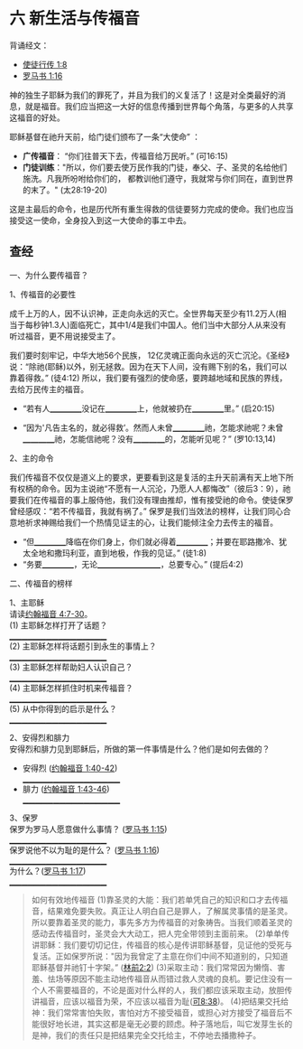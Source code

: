 # 六 新生活与传福音
背诵经文：
+ [使徒行传 1:8](https://www.biblegateway.com/quicksearch/?quicksearch=使徒行传1:8&qs_version=CUVMPT)
+ [罗马书 1:16](https://www.biblegateway.com/quicksearch/?quicksearch=罗马书1:16&qs_version=CUVMPT)

神的独生子耶稣为我们的罪死了，并且为我们的义复活了！这是对全类最好的消息，就是福音。我们应当把这一大好的信息传播到世界每个角落，与更多的人共享这福音的好处。

耶稣基督在祂升天前，给门徒们颁布了一条“大使命” ：
+ **广传福音**： “你们往普天下去，传福音给万民听。” (可16:15)
+ **门徒训练**："所以，你们要去使万民作我的门徒，奉父、子、圣灵的名给他们施洗。凡我所吩咐给你们的， 都教训他们遵守，我就常与你们同在，直到世界的末了。" (太28:19-20)

这是主最后的命令，也是历代所有重生得救的信徒要努力完成的使命。我们也应当接受这一使命，全身投入到这一大使命的事エ中去。

## 查经

一、为什么要传福音？

1、传福音的必要性

成千上万的人，因不认识神，正走向永远的灭亡。全世界每天至少有11.2万人(相当于每秒钟1.3人)面临死亡，其中1/4是我们中国人。他们当中大部分人从来没有听过福音，更不用说接受主了。

我们要时刻牢记，中华大地56个民族， 12亿灵魂正面向永远的灭亡沉沦。《圣经》说：“除祂(耶稣)以外，别无拯救。因为在天下人间，没有赐下别的名，我们可以靠着得救。” (徒4:12) 所以，我们要有强烈的使命感，要跨越地域和民族的界线，去给万民传主的福音。

+ “若有人▁▁▁▁没记在▁▁▁▁上，他就被扔在▁▁▁▁里。” (启20:15)

+ “因为'凡告主名的，就必得救’。然而人未曾▁▁▁▁祂，怎能求祂呢？未曾▁▁▁▁祂，怎能信祂呢？没有▁▁▁▁的，怎能听见呢？” (罗10:13,14)

2、主的命令

我们传福音不仅仅是道义上的要求，更要看到这是复活的主升天前满有天上地下所有权柄的命令。因为主说祂“不愿有一人沉沦，乃愿人人都悔改”（彼后3：9），祂要我们在传福音的事上服侍他，我们没有理由推却，惟有接受祂的命令。使徒保罗曾经感叹：“若不传福音，我就有祸了。” 保罗是我们当效法的榜样，让我们同心合意地祈求神赐给我们一个热情见证主的心，让我们能倾注全力去传主的福音。

+ “但▁▁▁▁降临在你们身上，你们就必得着▁▁▁▁；并要在耶路撒冷、犹太全地和撒玛利亚，直到地极，作我的见证。” (徒1:8)
+ “务要▁▁▁▁，无论▁▁▁▁▁▁▁▁，总要专心。” (提后4:2)

二、传福音的榜样

1、主耶稣  
请读[约翰福音 4:7-30](https://www.biblegateway.com/quicksearch/?quicksearch=约翰福音4:7-30&qs_version=CUVMPT)。  
(1) 主耶稣怎样打开了话题？  
▁▁▁▁▁▁▁▁▁▁▁▁▁▁▁▁  
(2) 主耶稣怎样将话题引到永生的事情上？  
▁▁▁▁▁▁▁▁▁▁▁▁▁▁▁▁  
(3) 主耶稣怎样帮助妇人认识自己？  
▁▁▁▁▁▁▁▁▁▁▁▁▁▁▁▁  
(4) 主耶稣怎样抓住时机来传福音？  
▁▁▁▁▁▁▁▁▁▁▁▁▁▁▁▁  
(5) 从中你得到的启示是什么？  
▁▁▁▁▁▁▁▁▁▁▁▁▁▁▁▁

2、安得烈和腓力  
安得烈和腓力见到耶稣后，所做的第一件事情是什么？他们是如何去做的？  

+ 安得烈 ([约翰福音 1:40-42](https://www.biblegateway.com/quicksearch/?quicksearch=约翰福音1:40-42&qs_version=CUVMPT))  
▁▁▁▁▁▁▁▁▁▁▁▁▁▁▁▁  
+ 腓力 ([约翰福音 1:43-46](https://www.biblegateway.com/quicksearch/?quicksearch=约翰福音1:43-46&qs_version=CUVMPT))  
▁▁▁▁▁▁▁▁▁▁▁▁▁▁▁▁  

3、保罗  
保罗为罗马人愿意做什么事情？ ([罗马书 1:15](https://www.biblegateway.com/quicksearch/?quicksearch=罗马书1:15&qs_version=CUVMPT))  
▁▁▁▁▁▁▁▁▁▁▁▁▁▁▁▁  
保罗说他不以为耻的是什么？ ([罗马书 1:16](https://www.biblegateway.com/quicksearch/?quicksearch=罗马书1:16&qs_version=CUVMPT))  
▁▁▁▁▁▁▁▁▁▁▁▁▁▁▁▁  
为什么？([罗马书 1:17](https://www.biblegateway.com/quicksearch/?quicksearch=罗马书1:17&qs_version=CUVMPT))  
▁▁▁▁▁▁▁▁▁▁▁▁▁▁▁▁  

>如何有效地传福音
>(1)靠圣灵的大能：我们若单凭自己的知识和口才去传福音，结果难免要失败。真正让人明白自己是罪人，了解属灵事情的是圣灵。所以要靠着圣灵的能力，事先多方为传福音的对象祷告。当我们顺着圣灵的感动去传福音时，圣灵会大大动工，把人完全带领到主面前来。
>(2)单单传讲耶稣：我们要切切记住，传福音的核心是传讲耶稣基督，见证他的受死与复活。正如保罗所说："因为我曾定了主意在你们中间不知道别的，只知道耶稣基督并祂钉十字架。” ([林前2:2](https://www.biblegateway.com/quicksearch/?quicksearch=林前2:2&qs_version=CUVMPT))
>(3)采取主动：我们常常因为懒惰、害羞、怯场等原因不能主动地传福音从而错过救人灵魂的良机。要记住没有一个人不需要福音的，不论是面对什么样的人，我们都应该采取主动，放胆传讲福音，应该以福音为荣，不应该以福音为耻([可8:38](https://www.biblegateway.com/quicksearch/?quicksearch=可8:38&qs_version=CUVMPT))。
>(4)把结果交托给神：我们常常害怕失败，害怕对方不接受福音，或担心对方接受了福音后不能很好地长进，其实这都是毫无必要的顾虑。种子落地后，叫它发芽生长的是神，我们的责任只是把结果完全交托给主，不停地去播撒种子。
